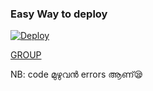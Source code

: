 
### Easy Way to deploy
[![Deploy](https://www.herokucdn.com/deploy/button.svg)](https://heroku.com/deploy?template=https://github.com/saransir/MT-Media-Search-bot)

[GROUP](https://t.me/+aZIoNNlskWk4ODg1)

NB: code മുഴുവൻ errors ആണ്😪 

